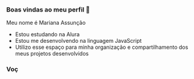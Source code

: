 ### Boas vindas ao meu perfil 💙

Meu nome é Mariana Assunção

- Estou estudando na Alura
- Estou me desenvolvendo na linguagem JavaScript
- Utilizo esse espaço para minha organização e compartilhamento dos meus projetos desenvolvidos

 ### Voç
 
